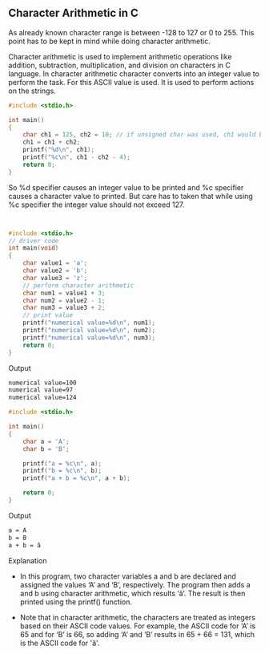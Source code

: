 ## Character Arithmetic in C

As already known character range is between -128 to 127 or 0 to 255. This point has to be kept in mind while doing character arithmetic. 

Character arithmetic is used to implement arithmetic operations like addition, subtraction, multiplication, and division on characters in C language. 
In character arithmetic character converts into an integer value to perform the task. For this ASCII value is used.
It is used to perform actions on the strings.

```c
#include <stdio.h>

int main()
{
    char ch1 = 125, ch2 = 10; // if unsigned char was used, ch1 would be 135
    ch1 = ch1 + ch2;
    printf("%d\n", ch1);
    printf("%c\n", ch1 - ch2 - 4);
    return 0;
}
```

So %d specifier causes an integer value to be printed and %c specifier causes a character value to printed. But care has to taken that while using %c specifier the integer value should not exceed 127. 

```c


#include <stdio.h>
// driver code
int main(void)
{
    char value1 = 'a';
    char value2 = 'b';
    char value3 = 'z';
    // perform character arithmetic
    char num1 = value1 + 3;
    char num2 = value2 - 1;
    char num3 = value3 + 2;
    // print value
    printf("numerical value=%d\n", num1);
    printf("numerical value=%d\n", num2);
    printf("numerical value=%d\n", num3);
    return 0;
}
```

Output
```bash
numerical value=100
numerical value=97
numerical value=124
```

```c
#include <stdio.h>

int main()
{
    char a = 'A';
    char b = 'B';

    printf("a = %c\n", a);
    printf("b = %c\n", b);
    printf("a + b = %c\n", a + b);

    return 0;
}
```

Output
```bash
a = A
b = B
a + b = â
```

Explanation
-  In this program, two character variables a and b are declared and assigned the values ‘A’ and ‘B’, respectively. The program then adds a and b using character arithmetic, which results ‘â’. The result is then printed using the printf() function.

- Note that in character arithmetic, the characters are treated as integers based on their ASCII code values. For example, the ASCII code for ‘A’ is 65 and for ‘B’ is 66, so adding ‘A’ and ‘B’ results in 65 + 66 = 131, which is the ASCII code for 'â'.